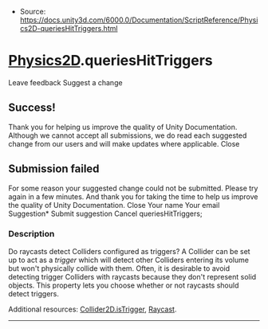 * Source: https://docs.unity3d.com/6000.0/Documentation/ScriptReference/Physics2D-queriesHitTriggers.html

#  [Physics2D](https://docs.unity3d.com/6000.0/Documentation/ScriptReference/Physics2D.html).queriesHitTriggers
Leave feedback
Suggest a change
## Success!
Thank you for helping us improve the quality of Unity Documentation. Although we cannot accept all submissions, we do read each suggested change from our users and will make updates where applicable.
Close
## Submission failed
For some reason your suggested change could not be submitted. Please <a>try again</a> in a few minutes. And thank you for taking the time to help us improve the quality of Unity Documentation.
Close
Your name Your email Suggestion* Submit suggestion
Cancel
queriesHitTriggers; 
### Description
Do raycasts detect Colliders configured as triggers?
A Collider can be set up to act as a _trigger_ which will detect other Colliders entering its volume but won't physically collide with them. Often, it is desirable to avoid detecting trigger Colliders with raycasts because they don't represent solid objects. This property lets you choose whether or not raycasts should detect triggers.  
  
Additional resources: [Collider2D.isTrigger](https://docs.unity3d.com/6000.0/Documentation/ScriptReference/Collider2D-isTrigger.html), [Raycast](https://docs.unity3d.com/6000.0/Documentation/ScriptReference/Physics2D.Raycast.html).
* * *
